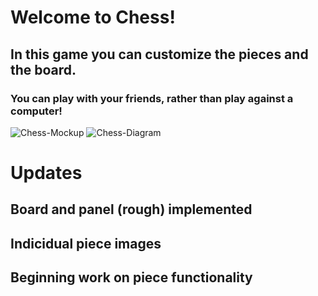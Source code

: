 # Welcome to Chess!
## In this game you can customize the pieces and the board.
### You can play with your friends, rather than play against a computer!
![Chess-Mockup](https://user-images.githubusercontent.com/111780288/223170557-03afd71a-a27e-49f3-8432-736360e62760.png)
![Chess-Diagram](https://user-images.githubusercontent.com/111780288/223175309-bec98edf-c575-4104-a4d7-e02d217d481d.png)

# Updates
## Board and panel (rough) implemented
## Indicidual piece images
## Beginning work on piece functionality

